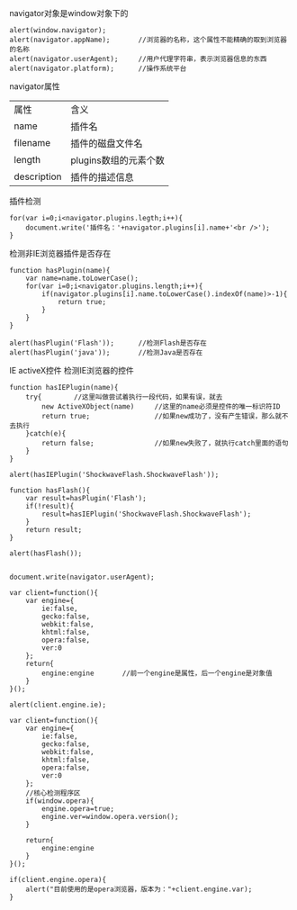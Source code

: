 navigator对象是window对象下的

    alert(window.navigator);
    alert(navigator.appName);       //浏览器的名称，这个属性不能精确的取到浏览器的名称
    alert(navigator.userAgent);     //用户代理字符串，表示浏览器信息的东西
    alert(navigator.platform);      //操作系统平台

navigator属性

<table>
<tr><td>属性</td><td>含义</td></tr>
<tr><td>name</td><td>插件名</td></tr>
<tr><td>filename</td><td>插件的磁盘文件名</td></tr>
<tr><td>length</td><td>plugins数组的元素个数</td></tr>
<tr><td>description</td><td>插件的描述信息</td></tr>
</table>

插件检测

    for(var i=0;i<navigator.plugins.legth;i++){
        document.write('插件名：'+navigator.plugins[i].name+'<br />');
    }

检测非IE浏览器插件是否存在

    function hasPlugin(name){
        var name=name.toLowerCase();
        for(var i=0;i<navigator.plugins.length;i++){
            if(navigator.plugins[i].name.toLowerCase().indexOf(name)>-1){
                return true;
            }
        }
    }
    
    alert(hasPlugin('Flash'));      //检测Flash是否存在
    alert(hasPlugin('java'));       //检测Java是否存在


IE activeX控件
检测IE浏览器的控件

    function hasIEPlugin(name){
        try{        //这里叫做尝试着执行一段代码，如果有误，就去
            new ActiveXObject(name)     //这里的name必须是控件的唯一标识符ID
            return true;                //如果new成功了，没有产生错误，那么就不去执行
        }catch(e){
            return false;               //如果new失败了，就执行catch里面的语句
        }
    }
    
    alert(hasIEPlugin('ShockwaveFlash.ShockwaveFlash'));
    
    function hasFlash(){
        var result=hasPlugin('Flash');
        if(!result){
            result=hasIEPlugin('ShockwaveFlash.ShockwaveFlash');
        }
        return result;
    }
    
    alert(hasFlash());
    
    
    document.write(navigator.userAgent);
    
    var client=function(){
        var engine={
            ie:false,
            gecko:false,
            webkit:false,
            khtml:false,
            opera:false,
            ver:0
        };
        return{
            engine:engine       //前一个engine是属性，后一个engine是对象值
        }
    }();
    
    alert(client.engine.ie);
    
    var client=function(){
        var engine={
            ie:false,
            gecko:false,
            webkit:false,
            khtml:false,
            opera:false,
            ver:0
        };
        //核心检测程序区
        if(window.opera){
            engine.opera=true;
            engine.ver=window.opera.version();
        }
    
        return{
            engine:engine
        }
    }();
    
    if(client.engine.opera){
        alert("目前使用的是opera浏览器，版本为："+client.engine.var);
    }

